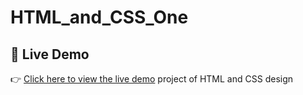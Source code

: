 # HTML_and_CSS_One
## 🚀 Live Demo
👉 [Click here to view the live demo](https://oussama794.github.io/HTML_AND_CSS_1/)
 project of HTML and CSS design 
